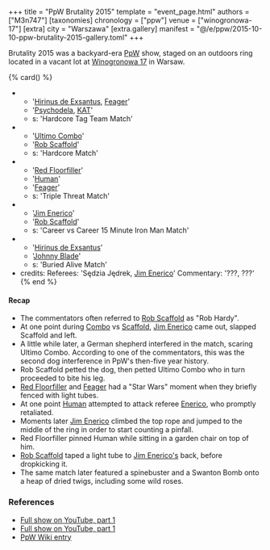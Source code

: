 +++
title = "PpW Brutality 2015"
template = "event_page.html"
authors = ["M3n747"]
[taxonomies]
chronology = ["ppw"]
venue = ["winogronowa-17"]
[extra]
city = "Warszawa"
[extra.gallery]
manifest = "@/e/ppw/2015-10-10-ppw-brutality-2015-gallery.toml"
+++

Brutality 2015 was a backyard-era [PpW](@/o/ppw.md) show, staged on an outdoors ring located in a vacant lot at [Winogronowa 17](@/v/winogronowa-17.md) in Warsaw.

{% card() %}
- - '[Hirinus de Exsantus](@/w/mister-z.md), [Feager](@/w/feager.md)'
  - '[Psychodela](@/w/psychodela.md), [KAT](@/w/biesiad.md)'
  - s: 'Hardcore Tag Team Match'
- - '[Ultimo Combo](@/w/johnny-blade.md)'
  - '[Rob Scaffold](@/w/rob-scaffold.md)'
  - s: 'Hardcore Match'
- - '[Red Floorfiller](@/w/biesiad.md)'
  - '[Human](@/w/johnny-blade.md)'
  - '[Feager](@/w/feager.md)'
  - s: 'Triple Threat Match'
- - '[Jim Enerico](@/w/mister-z.md)'
  - '[Rob Scaffold](@/w/rob-scaffold.md)'
  - s: 'Career vs Career 15 Minute Iron Man Match'
- - '[Hirinus de Exsantus](@/w/mister-z.md)'
  - '[Johnny Blade](@/w/johnny-blade.md)'
  - s: 'Buried Alive Match'
- credits:
    Referees: 'Sędzia Jędrek, [Jim Enerico](@/w/mister-z.md)'
    Commentary: '???, ???'
{% end %}

#### Recap

* The commentators often referred to [Rob Scaffold](@/w/rob-scaffold.md) as "Rob Hardy".
* At one point during [Combo](@/w/johnny-blade.md) vs [Scaffold](@/w/rob-scaffold.md), [Jim Enerico](@/w/mister-z.md) came out, slapped Scaffold and left.
* A little while later, a German shepherd interfered in the match, scaring Ultimo Combo. According to one of the commentators, this was the second dog interference in PpW's then-five year history.
* Rob Scaffold petted the dog, then petted Ultimo Combo who in turn proceeded to bite his leg.
* [Red Floorfiller](@/w/biesiad.md) and [Feager](@/w/feager.md) had a "Star Wars" moment when they briefly fenced with light tubes.
* At one point [Human](@/w/johnny-blade.md) attempted to attack referee [Enerico](@/w/mister-z.md), who promptly retaliated.
* Moments later [Jim Enerico](@/w/mister-z.md) climbed the top rope and jumped to the middle of the ring in order to start counting a pinfall.
* Red Floorfiller pinned Human while sitting in a garden chair on top of him.
* [Rob Scaffold](@/w/rob-scaffold.md) taped a light tube to [Jim Enerico's](@/w/mister-z.md) back, before dropkicking it.
* The same match later featured a spinebuster and a Swanton Bomb onto a heap of dried twigs, including some wild roses.

### References

* [Full show on YouTube, part 1](https://www.youtube.com/watch?v=ymzU7NCBjj8)
* [Full show on YouTube, part 1](https://www.youtube.com/watch?v=pP_UPcVJF3U)
* [PpW Wiki entry](https://ppw-fandom.tpwres.pl/ppw-brutality-2015)
